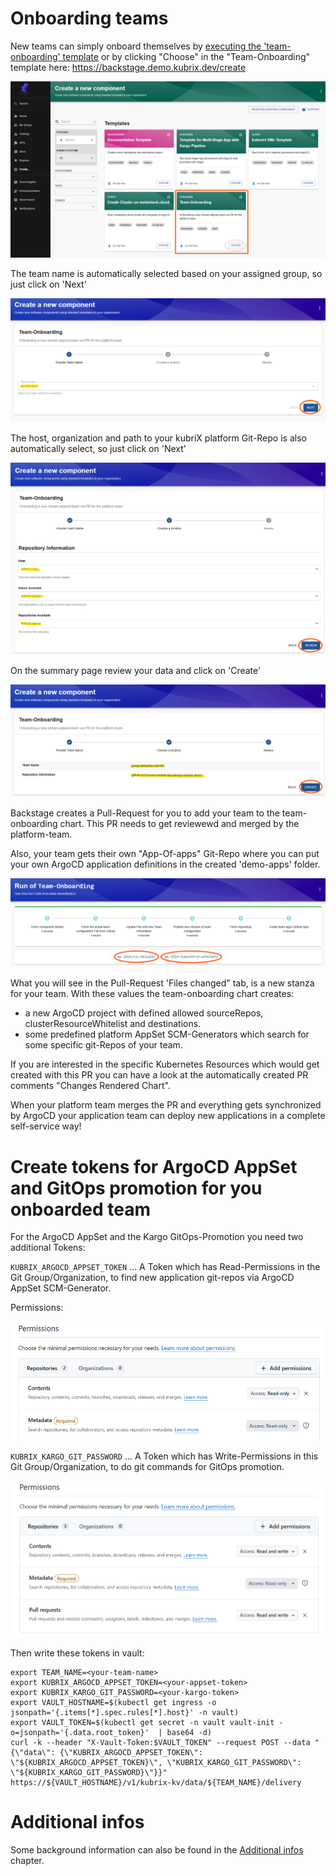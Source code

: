 # Onboarding teams

New teams can simply onboard themselves by [executing the 'team-onboarding' template](https://backstage.demo.kubrix.dev/create/templates/default/team-onboarding) or by clicking "Choose" in the "Team-Onboarding" template here: https://backstage.demo.kubrix.dev/create

![image](../../img/team-onboarding-1.png)

The team name is automatically selected based on your assigned group, so just click on 'Next'

![image](../../img/team-onboarding-2.png)

The host, organization and path to your kubriX platform Git-Repo is also automatically select, so just click on 'Next'

![image](../../img/team-onboarding-3.png)

On the summary page review your data and click on 'Create'

![image](../../img/team-onboarding-4.png)

Backstage creates a Pull-Request for you to add your team to the team-onboarding chart. This PR needs to get reviewewd and merged by the platform-team.

Also, your team gets their own "App-Of-apps" Git-Repo where you can put your own ArgoCD application definitions in the created 'demo-apps' folder.

![image](../../img/team-onboarding-5.png)

What you will see in the Pull-Request 'Files changed" tab, is a new stanza for your team.
With these values the team-onboarding chart creates:

* a new ArgoCD project with defined allowed sourceRepos, clusterResourceWhitelist and destinations.
* some predefined platform AppSet SCM-Generators which search for some specific git-Repos of your team.

If you are interested in the specific Kubernetes Resources which would get created with this PR
you can have a look at the automatically created PR comments "Changes Rendered Chart".

When your platform team merges the PR and everything gets synchronized by ArgoCD 
your application team can deploy new applications in a complete self-service way!

# Create tokens for ArgoCD AppSet and GitOps promotion for you onboarded team

For the ArgoCD AppSet and the Kargo GitOps-Promotion you need two additional Tokens:

`KUBRIX_ARGOCD_APPSET_TOKEN` ... A Token which has Read-Permissions in the Git Group/Organization, to find new application git-repos via ArgoCD AppSet SCM-Generator.

Permissions:

![image](../../img/team-argocd-appset-token-permissions.png)

`KUBRIX_KARGO_GIT_PASSWORD` ... A Token which has Write-Permissions in this Git Group/Organization, to do git commands for GitOps promotion.

![image](../../img/team-kargo-token-permissions.png)

Then write these tokens in vault:

```
export TEAM_NAME=<your-team-name>
export KUBRIX_ARGOCD_APPSET_TOKEN=<your-appset-token>
export KUBRIX_KARGO_GIT_PASSWORD=<your-kargo-token>
export VAULT_HOSTNAME=$(kubectl get ingress -o jsonpath='{.items[*].spec.rules[*].host}' -n vault)
export VAULT_TOKEN=$(kubectl get secret -n vault vault-init -o=jsonpath='{.data.root_token}'  | base64 -d)
curl -k --header "X-Vault-Token:$VAULT_TOKEN" --request POST --data "{\"data\": {\"KUBRIX_ARGOCD_APPSET_TOKEN\": \"${KUBRIX_ARGOCD_APPSET_TOKEN}\", \"KUBRIX_KARGO_GIT_PASSWORD\":
\"${KUBRIX_KARGO_GIT_PASSWORD}\"}}" https://${VAULT_HOSTNAME}/v1/kubrix-kv/data/${TEAM_NAME}/delivery
```

# Additional infos

Some background information can also be found in the [Additional infos](onboarding-additional-infos.md) chapter.


